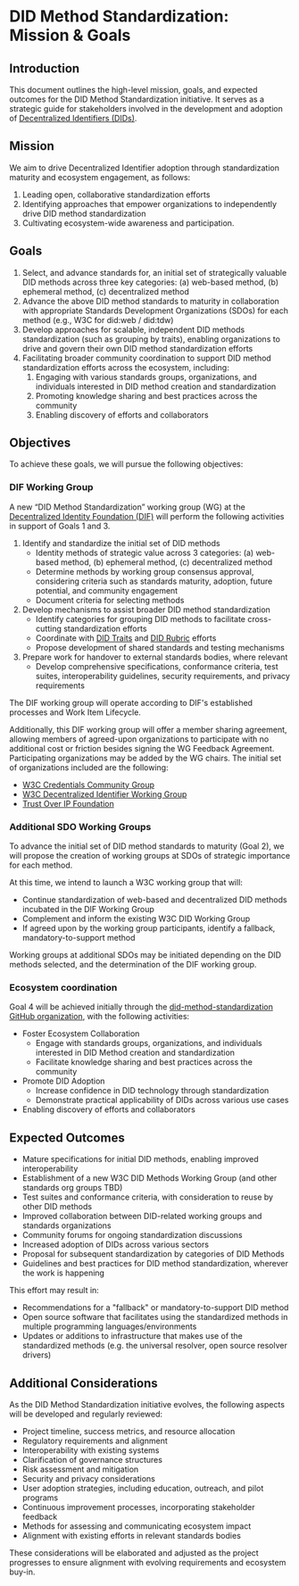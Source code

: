 # DID Method Standardization: Mission & Goals

## Introduction

This document outlines the high-level mission, goals, and expected outcomes for the DID Method Standardization initiative. It serves as a strategic guide for stakeholders involved in the development and adoption of [Decentralized Identifiers (DIDs)](https://www.w3.org/TR/did-core).

## Mission

We aim to drive Decentralized Identifier adoption through standardization maturity and ecosystem engagement, as follows:

1. Leading open, collaborative standardization efforts
2. Identifying approaches that empower organizations to independently drive DID method standardization
3. Cultivating ecosystem-wide awareness and participation.

## Goals

1. Select, and advance standards for, an initial set of strategically valuable DID methods across three key categories: (a) web-based method, (b) ephemeral method, (c) decentralized method
2. Advance the above DID method standards to maturity in collaboration with appropriate Standards Development Organizations (SDOs) for each method (e.g., W3C for did:web / did:tdw)
3. Develop approaches for scalable, independent DID methods standardization (such as grouping by traits), enabling organizations to drive and govern their own DID method standardization efforts
4. Facilitating broader community coordination to support DID method standardization efforts across the ecosystem, including: 
    1. Engaging with various standards groups, organizations, and individuals interested in DID method creation and standardization
    2. Promoting knowledge sharing and best practices across the community 
    3. Enabling discovery of efforts and collaborators

## Objectives

To achieve these goals, we will pursue the following objectives:

### DIF Working Group

A new “DID Method Standardization” working group (WG) at the [Decentralized Identity Foundation (DIF)](https://identity.foundation/) will perform the following activities in support of Goals 1 and 3.

1. Identify and standardize the initial set of DID methods
    * Identity methods of strategic value across 3 categories: (a) web-based method, (b) ephemeral method, (c) decentralized method
    * Determine methods by working group consensus approval, considering criteria such as standards maturity, adoption, future potential, and community engagement
    * Document criteria for selecting methods
2. Develop mechanisms to assist broader DID method standardization
    * Identify categories for grouping DID methods to facilitate cross-cutting standardization efforts
    * Coordinate with [DID Traits](https://identity.foundation/did-traits/) and [DID Rubric](https://www.w3.org/TR/did-rubric) efforts
    * Propose development of shared standards and testing mechanisms
3. Prepare work for handover to external standards bodies, where relevant
    * Develop comprehensive specifications, conformance criteria, test suites, interoperability guidelines, security requirements, and privacy requirements

The DIF working group will operate according to DIF's established processes and Work Item Lifecycle.

Additionally, this DIF working group will offer a member sharing agreement, allowing members of agreed-upon organizations to participate with no additional cost or friction besides signing the WG Feedback Agreement. Participating organizations may be added by the WG chairs. The initial set of organizations included are the following:

* [W3C Credentials Community Group](https://www.w3.org/community/credentials/)
* [W3C Decentralized Identifier Working Group](https://www.w3.org/groups/wg/did/)
* [Trust Over IP Foundation](https://trustoverip.org/)


### Additional SDO Working Groups

To advance the initial set of DID method standards to maturity (Goal 2), we will propose the creation of working groups at SDOs of strategic importance for each method.

At this time, we intend to launch a W3C working group that will:
* Continue standardization of web-based and decentralized DID methods incubated in the DIF Working Group
* Complement and inform the existing W3C DID Working Group
* If agreed upon by the working group participants, identify a fallback, mandatory-to-support method

Working groups at additional SDOs may be initiated depending on the DID methods selected, and the determination of the DIF working group.

### Ecosystem coordination

Goal 4 will be achieved initially through the [did-method-standardization GitHub organization](https://github.com/did-method-standardization), with the following activities: 

* Foster Ecosystem Collaboration
    * Engage with standards groups, organizations, and individuals interested in DID Method creation and standardization
    * Facilitate knowledge sharing and best practices across the community
* Promote DID Adoption
    * Increase confidence in DID technology through standardization
    * Demonstrate practical applicability of DIDs across various use cases
* Enabling discovery of efforts and collaborators

## Expected Outcomes

* Mature specifications for initial DID methods, enabling improved interoperability
* Establishment of a new W3C DID Methods Working Group (and other standards org groups TBD)
* Test suites and conformance criteria, with consideration to reuse by other DID methods
* Improved collaboration between DID-related working groups and standards organizations
* Community forums for ongoing standardization discussions
* Increased adoption of DIDs across various sectors
* Proposal for subsequent standardization by categories of DID Methods
* Guidelines and best practices for DID method standardization, wherever the work is happening

This effort may result in:
* Recommendations for a "fallback" or mandatory-to-support DID method
* Open source software that facilitates using the standardized methods in multiple programming languages/environments
* Updates or additions to infrastructure that makes use of the standardized methods (e.g. the universal resolver, open source resolver drivers)


## Additional Considerations

As the DID Method Standardization initiative evolves, the following aspects will be developed and regularly reviewed:

* Project timeline, success metrics, and resource allocation
* Regulatory requirements and alignment
* Interoperability with existing systems
* Clarification of governance structures
* Risk assessment and mitigation 
* Security and privacy considerations
* User adoption strategies, including education, outreach, and pilot programs
* Continuous improvement processes, incorporating stakeholder feedback
* Methods for assessing and communicating ecosystem impact
* Alignment with existing efforts in relevant standards bodies

These considerations will be elaborated and adjusted as the project progresses to ensure alignment with evolving requirements and ecosystem buy-in.
